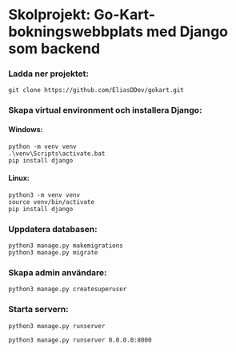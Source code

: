 # Skolprojekt: Go-Kart-bokningswebbplats med Django som backend

### Ladda ner projektet:
```
git clone https://github.com/EliasDDev/gokart.git
```

### Skapa virtual environment och installera Django:
#### Windows:
```
python -m venv venv
.\venv\Scripts\activate.bat
pip install django
```

#### Linux:
```
python3 -m venv venv
source venv/bin/activate
pip install django
```

### Uppdatera databasen:
```
python3 manage.py makemigrations
python3 manage.py migrate
```

### Skapa admin användare:
```
python3 manage.py createsuperuser
```

### Starta servern:
```
python3 manage.py runserver
```
```
python3 manage.py runserver 0.0.0.0:8000
```
